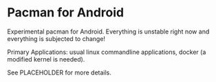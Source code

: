 # Pacman for Android

Experimental pacman for Android. Everything is unstable right now and everything is subjected to change!

Primary Applications: usual linux commandline applications, docker (a modified kernel is needed).

See PLACEHOLDER for more details.
